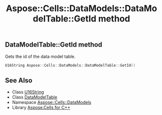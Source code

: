 ﻿---
title: Aspose::Cells::DataModels::DataModelTable::GetId method
linktitle: GetId
second_title: Aspose.Cells for C++ API Reference
description: 'Aspose::Cells::DataModels::DataModelTable::GetId method. Gets the id of the data model table in C++.'
type: docs
weight: 600
url: /cpp/aspose.cells.datamodels/datamodeltable/getid/
---
## DataModelTable::GetId method


Gets the id of the data model table.

```cpp
U16String Aspose::Cells::DataModels::DataModelTable::GetId()
```

## See Also

* Class [U16String](../../../aspose.cells/u16string/)
* Class [DataModelTable](../)
* Namespace [Aspose::Cells::DataModels](../../)
* Library [Aspose.Cells for C++](../../../)
